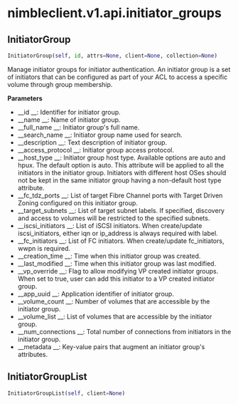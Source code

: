 
# nimbleclient.v1.api.initiator_groups


## InitiatorGroup
```python
InitiatorGroup(self, id, attrs=None, client=None, collection=None)
```
Manage initiator groups for initiator authentication. An initiator group is a set of initiators that can be configured as part of your ACL to access a specific volume through
group membership.

__Parameters__

- __id               __: Identifier for initiator group.
- __name             __: Name of initiator group.
- __full_name        __: Initiator group's full name.
- __search_name      __: Initiator group name used for search.
- __description      __: Text description of initiator group.
- __access_protocol  __: Initiator group access protocol.
- __host_type        __: Initiator group host type. Available options are auto and hpux. The default option is auto. This attribute will be applied to all the initiators in the
                   initiator group. Initiators with different host OSes should not be kept in the same initiator group having a non-default host type attribute.
- __fc_tdz_ports     __: List of target Fibre Channel ports with Target Driven Zoning configured on this initiator group.
- __target_subnets   __: List of target subnet labels. If specified, discovery and access to volumes will be restricted to the specified subnets.
- __iscsi_initiators __: List of iSCSI initiators. When create/update iscsi_initiators, either iqn or ip_address is always required with label.
- __fc_initiators    __: List of FC initiators. When create/update fc_initiators, wwpn is required.
- __creation_time    __: Time when this initiator group was created.
- __last_modified    __: Time when this initiator group was last modified.
- __vp_override      __: Flag to allow modifying VP created initiator groups. When set to true, user can add this initiator to a VP created initiator group.
- __app_uuid         __: Application identifier of initiator group.
- __volume_count     __: Number of volumes that are accessible by the initiator group.
- __volume_list      __: List of volumes that are accessible by the initiator group.
- __num_connections  __: Total number of connections from initiators in the initiator group.
- __metadata         __: Key-value pairs that augment an initiator group's attributes.


## InitiatorGroupList
```python
InitiatorGroupList(self, client=None)
```

